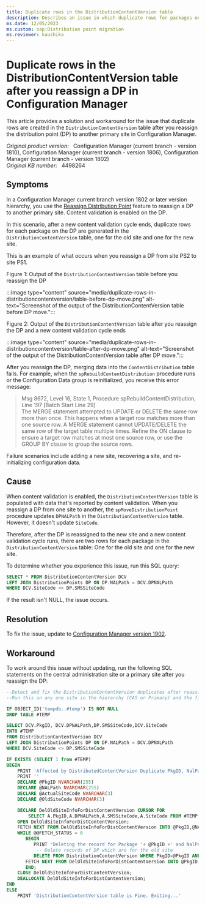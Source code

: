 ```yaml
---
title: Duplicate rows in the DistributionContentVersion table
description: Describes an issue in which duplicate rows for packages on a distribution point are generated in the DistributionContentVersion table after you reassign the DP to another primary site.
ms.date: 12/05/2023
ms.custom: sap:Distribution point migration
ms.reviewer: kaushika
---
```

# Duplicate rows in the DistributionContentVersion table after you reassign a DP in Configuration Manager

This article provides a solution and workaround for the issue that duplicate rows are created in the `DistributionContentVersion` table after you reassign the distribution point (DP) to another primary site in Configuration Manager.

_Original product version:_ &nbsp; Configuration Manager (current branch - version 1810), Configuration Manager (current branch - version 1806), Configuration Manager (current branch - version 1802)  
_Original KB number:_ &nbsp; 4498264

## Symptoms

In a Configuration Manager current branch version 1802 or later version hierarchy, you use the [Reassign Distribution Point](/mem/configmgr/core/servers/deploy/configure/install-and-configure-distribution-points#bkmk_reassign) feature to reassign a DP to another primary site. Content validation is enabled on the DP.

In this scenario, after a new content validation cycle ends, duplicate rows for each package on the DP are generated in the `DistributionContentVersion` table, one for the old site and one for the new site.

This is an example of what occurs when you reassign a DP from site PS2 to site PS1.

Figure 1: Output of the `DistributionContentVersion` table before you reassign the DP

:::image type="content" source="media/duplicate-rows-in-distributioncontentversion/table-before-dp-move.png" alt-text="Screenshot of the output of the DistributionContentVersion table before DP move.":::

Figure 2: Output of the `DistributionContentVersion` table after you reassign the DP and a new content validation cycle ends

:::image type="content" source="media/duplicate-rows-in-distributioncontentversion/table-after-dp-move.png" alt-text="Screenshot of the output of the DistributionContentVersion table after DP move.":::

After you reassign the DP, merging data into the `ContentDistribution` table fails. For example, when the `spRebuildContentDistribution` procedure runs or the Configuration Data group is reinitialized, you receive this error message:

> Msg 8672, Level 16, State 1, Procedure spRebuildContentDistribution, Line 197 [Batch Start Line 29]  
> The MERGE statement attempted to UPDATE or DELETE the same row more than once. This happens when a target row matches more than one source row. A MERGE statement cannot UPDATE/DELETE the same row of the target table multiple times. Refine the ON clause to ensure a target row matches at most one source row, or use the GROUP BY clause to group the source rows.

Failure scenarios include adding a new site, recovering a site, and re-initializing configuration data.

## Cause

When content validation is enabled, the `DistributionContentVersion` table is populated with data that's reported by content validation. When you reassign a DP from one site to another, the `spMoveDistributionPoint` procedure updates `DPNALPath` in the `DistributionContentVersion` table. However, it doesn't update `SiteCode`.

Therefore, after the DP is reassigned to the new site and a new content validation cycle runs, there are two rows for each package in the `DistributionContentVersion` table: One for the old site and one for the new site.

To determine whether you experience this issue, run this SQL query:

```sql
SELECT * FROM DistributionContentVersion DCV
LEFT JOIN DistributionPoints DP ON DP.NALPath = DCV.DPNALPath
WHERE DCV.SiteCode <> DP.SMSSiteCode
```

If the result isn't NULL, the issue occurs.

## Resolution

To fix the issue, update to [Configuration Manager version 1902](/mem/configmgr/core/plan-design/changes/whats-new-in-version-1902).

## Workaround

To work around this issue without updating, run the following SQL statements on the central administration site or a primary site after you reassign the DP:

```sql
--Detect and fix the DistributionContentVersion duplicates after reassigning a DP to a new site
--Run this on any one site in the hierarchy (CAS or Primary) and the fix should propagate in the rest sites through DRS

IF OBJECT_ID('tempdb..#temp') IS NOT NULL
DROP TABLE #TEMP

SELECT DCV.PkgID, DCV.DPNALPath,DP.SMSSiteCode,DCV.SiteCode
INTO #TEMP
FROM DistributionContentVersion DCV
LEFT JOIN DistributionPoints DP ON DP.NALPath = DCV.DPNALPath
WHERE DCV.SiteCode <> DP.SMSSiteCode

IF EXISTS (SELECT 1 from #TEMP)
BEGIN
    PRINT 'Affected by DistributedContentVersion Duplicate PkgID, NalPath issue. Cleaning the old site records...'
    PRINT ''
    DECLARE @PkgID NVARCHAR(255)
    DECLARE @NALPath NVARCHAR(255)
    DECLARE @ActualSiteCode NVARCHAR(3)
    DECLARE @OldSiteCode NVARCHAR(3)

    DECLARE DelOldSiteInfoForDistContentVersion CURSOR FOR
        SELECT A.PkgID,A.DPNALPath,A.SMSSiteCode,A.SiteCode FROM #TEMP AS A
    OPEN DelOldSiteInfoForDistContentVersion;
    FETCH NEXT FROM DelOldSiteInfoForDistContentVersion INTO @PkgID,@NALPath,@ActualSiteCode,@OldSiteCode;
    WHILE @@FETCH_STATUS = 0
       BEGIN
          PRINT 'Deleting the record for Package '+ @PkgID +' and NalPath '+ @NalPath + ' for the Old SiteCode '+   @OldSiteCode
           -- Delete records of DP which are for the old site
          DELETE FROM DistributionContentVersion WHERE PkgID=@PkgID AND DPNALPath=@NALPath AND SiteCode = @OldSiteCode
       FETCH NEXT FROM DelOldSiteInfoForDistContentVersion INTO @PkgID,@NALPath,@ActualSiteCode,@OldSiteCode;
       END;
    CLOSE DelOldSiteInfoForDistContentVersion;
    DEALLOCATE DelOldSiteInfoForDistContentVersion;
END
ELSE
    PRINT 'DistributionContentVersion table is Fine. Exiting...'
```
